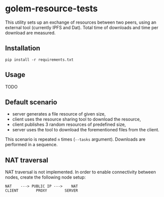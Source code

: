 # golem-resource-tests

This utility sets up an exchange of resources between two peers, using an external tool (currently IPFS and Dat). Total time of downloads and time per download are measured.

## Installation
```
pip install -r requirements.txt
```

## Usage
TODO

## Default scenario

- server generates a file resource of given size,
- client uses the resource sharing tool to download the resource,
- client publishes 3 random resources of predefined size,
- server uses the tool to download the forementioned files from the client.

This scenario is repeated `n` times (`--tasks` argument). Downloads are performed in a sequence.


## NAT traversal

NAT traversal is not implemented. In order to enable connectivity between nodes, create the following node setup:

```
NAT    ---> PUBLIC IP --->    NAT
CLIENT        PROXY        SERVER
```
